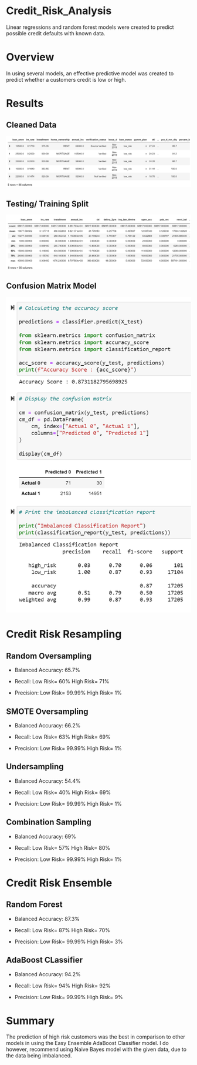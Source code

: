 # Credit_Risk_Analysis

Linear regressions and random forest models were created to predict possible credit defaults with known data.

# Overview

In using several models, an effective predictive model was created to predict whether a customers credit is low or high.

# Results

## Cleaned Data

![clean.png](images/clean.png)

## Testing/ Training Split

![test.png](images/test.png)

## Confusion Matrix Model

![acc.png](images/acc.png)

# Credit Risk Resampling

## Random Oversampling

- Balanced Accuracy: 65.7%

- Recall: Low Risk= 60% High Risk= 71%

- Precision: Low Risk= 99.99% High Risk= 1%

## SMOTE Oversampling

- Balanced Accuracy: 66.2%

- Recall: Low Risk= 63% High Risk= 69%

- Precision: Low Risk= 99.99% High Risk= 1%

## Undersampling

- Balanced Accuracy: 54.4%

- Recall: Low Risk= 40% High Risk= 69%

- Precision: Low Risk= 99.99% High Risk= 1%

## Combination Sampling

- Balanced Accuracy: 69%

- Recall: Low Risk= 57% High Risk= 80%

- Precision: Low Risk= 99.99% High Risk= 1%

# Credit Risk Ensemble

## Random Forest

- Balanced Accuracy: 87.3%

- Recall: Low Risk= 87% High Risk= 70%

- Precision: Low Risk= 99.99% High Risk= 3%

## AdaBoost CLassifier

- Balanced Accuracy: 94.2%

- Recall: Low Risk= 94% High Risk= 92%

- Precision: Low Risk= 99.99% High Risk= 9%

# Summary

The prediction of high risk customers was the best in comparison to other models in using the Easy Ensemble AdaBoost Classifier model. I do however, recommend using Naive Bayes model with the given data, due to the data being imbalanced.
